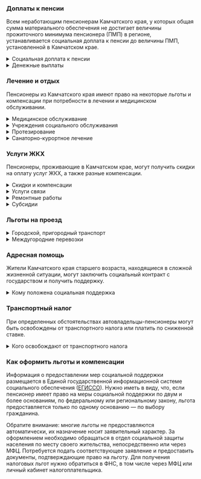 ﻿### Доплаты к пенсии
Всем неработающим пенсионерам Камчатского края, у которых общая сумма материального обеспечения не достигает величины прожиточного минимума пенсионера (ПМП) в регионе, устанавливается социальная доплата к пенсии до величины ПМП, установленной в Камчатском крае.
<details>
<summary>Социальная доплата к пенсии</summary>
Социальная доплата к пенсии до величины регионального прожиточного минимума пенсионера назначается автоматически, по данным выплатного дела о размере пенсии.
</details>
<details>
<summary>Денежные выплаты</summary>
Если пенсионер относится к льготной категории, ему полагается ежемесячная денежная выплата (ЕДВ), которая регулярно индексируется.
В [Камчатском](https://docs.cntd.ru/document/460133118) крае к таким категориям относятся ветераны труда, труженики тыла (участники трудового фронта), жертвы политических репрессий, инвалиды, ветераны ВОВ, камчатские долгожители, которым исполнилось 80, 85, 90, 95 и 100 лет, а также пенсионеры, проживающие в Корякском округе.
</details>

### Лечение и отдых
Пенсионеры из Камчатского края имеют право на некоторые льготы и компенсации при потребности в лечении и медицинском обслуживании.
<details>
<summary>Медицинское обслуживание</summary>

Ветераны труда и труженики тыла, а также жертвы политических репрессий сохраняют право на обслуживание в поликлиниках и других медицинских учреждениях, к которым они были прикреплены в период работы до выхода на пенсию. 
</details>
<details>
<summary>Учреждения социального обслуживания</summary>

Внеочередной приём в дома-интернаты для престарелых и инвалидов, учреждения социального обслуживания предоставляется труженикам тыла и жертвам политических репрессий, а также ветеранам труда.
</details>
<details>
<summary>Протезирование</summary>

В [Камчатском](https://docs.cntd.ru/document/895207160) крае бесплатное зубопротезирование (в том числе изготовление и ремонт зубных протезов) полагается труженикам тыла, ветеранам труда и жертвам политических репрессий.
</details>
<details>
<summary>Санаторно-курортное лечение</summary>

В Камчатском крае бесплатная путёвка на [санаторно-курортное](https://docs.cntd.ru/document/469302731) лечение полагается неработающим пенсионерам, получающим страховую пенсию по старости, детям войны, труженикам тыла, жертвам политических репрессий и участникам ВОВ. Путёвка полагается при условии, что пенсионер не имеет права на аналогичную льготу по федеральному законодательству. Жертвам политических репрессий путёвки на санаторно-курортное лечение и отдых выдаются в первоочередном порядке.
</details>

### Услуги ЖКХ
Пенсионеры, проживающие в Камчатском крае, могут получить скидки на оплату услуг ЖКХ, а также разные компенсации. 
<details>
<summary>Скидки и компенсации</summary>

Ветеранам труда и жертвам политических репрессий, а также труженикам тыла и детям войны, выплачивается компенсация в размере 50% расходов на оплату жилого помещения, коммунальных услуг и взносов на капремонт. Компенсация предоставляется в пределах утверждённых нормативов потребления. Льготу получают также члены семьи, совместно проживающие с жертвами политических репрессий, и иждивенцы ветеранов труда.

В Камчатском крае одиноким неработающим пенсионерам по достижении 70 лет предоставляется компенсация взносов на капремонт в размере 50%, а с 80-летнего возраста — в размере 100%.

Льгота распространяется также на граждан указанного возраста, семья которых состоит из неработающих граждан пенсионного возраста, инвалидов I и II групп. Компенсация рассчитывается, исходя из установленного в регионе минимального взноса на капремонт за 1 кв. метр и размера стандарта нормативной площади жилого помещения.
</details>
<details>
<summary>Услуги связи</summary>

В Камчатском крае реабилитированным пенсионерам телефон устанавливается бесплатно.
</details>
<details>
<summary>Ремонтные работы</summary>

В Камчатском крае предоставляется [социальная выплата](https://docs.cntd.ru/document/412304614?marker) на проведение ремонтных работ в жилых помещениях. Она полагается участникам ВОВ, труженикам тыла, блокадникам и бывшим несовершеннолетним узникам фашизма. Социальную выплату предоставляют в размере фактически понесённых расходов, но не более 130 000 рублей.
</details>
<details>
<summary>Субсидии</summary>

В [Камчатском](https://docs.cntd.ru/document/819048217) крае пенсионеры могут оформить субсидию на оплату услуг ЖКХ, если тратят на «коммуналку» свыше 22% совокупного дохода семьи.
</details>

### Льготы на проезд
<details>
<summary>Городской, пригородный транспорт</summary>

В [Камчатском](https://docs.cntd.ru/document/422452422) крае единый социальный проездной билет, дающий право проезда на автомобильном транспорте общего пользования городского и пригородного сообщения (кроме такси), полагается ветеранам труда, труженикам тыла, жертвам политических репрессий и получателям страховых пенсий, а также мужчинам старше 55 лет и женщинам старше 50 лет.
</details>
<details>
<summary>Междугородние перевозки</summary>

[Камчатским](https://docs.cntd.ru/document/895207160) реабилитированным пенсионерам один раз в два года компенсируют 100% стоимости проезда на воздушном, железнодорожном, водном и автомобильном (кроме такси) транспорте общего пользования туда и обратно, или один раз в год 50% стоимости проезда на указанных видах транспорта.
</details>

### Адресная помощь
Жители Камчатского края старшего возраста, находящиеся в сложной жизненной ситуации, могут заключить социальный контракт с государством и получить поддержку.
<details>
<summary>Кому положена социальная поддержка</summary>

Пенсионерам, оказавшимся в трудной жизненной ситуации по не зависящим от них причинам или в связи со стихийным бедствием, экстремальной ситуацией, оказывается адресная помощь. Она предоставляется путём выплаты пособий либо в натуральной форме (обеспечение одеждой, обувью, лекарствами, организация лечения и ухода, проведение ремонта жилья или установка приборов учёта и пр.). С нуждающимися пенсионерами может быть заключён социальный контракт.
</details>

### Транспортный налог
При определенных обстоятельствах автовладельцы-пенсионеры могут быть освобождены от транспортного налога или платить по сниженной ставке. 
<details>
<summary>Кого освобождают от транспортного налога</summary>

В [Камчатском](https://www.nalog.gov.ru/rn77/service/tax/d1106730/) крае освобождаются от уплаты налога на один легковой автомобиль или мотоцикл ветераны ВОВ, инвалиды боевых действий и чернобыльцы. Инвалиды не уплачивают налог на один легковой автомобиль, мощность двигателя которого не превышает 100 л. с.
</details>

### Как оформить льготы и компенсации 
Информация о предоставлении мер социальной поддержки размещается в Единой государственной информационной системе социального обеспечения ([ЕГИССО](http://egisso.ru/site/client/#/)). Нужно иметь в виду, что, если пенсионер имеет право на меры социальной поддержки по двум и более основаниям, по федеральному или региональному закону, льгота предоставляется только по одному основанию — по выбору гражданина.

Обратите внимание: многие льготы не предоставляются автоматически, их назначение носит заявительный характер. За оформлением необходимо обращаться в отдел социальной защиты населения по месту своего жительства, непосредственно или через МФЦ. Потребуется подать соответствующее заявление и предоставить документы, подтверждающие право на льготу. Для получения налоговых льгот нужно обратиться в ФНС, в том числе через МФЦ или личный кабинет налогоплательщика.













